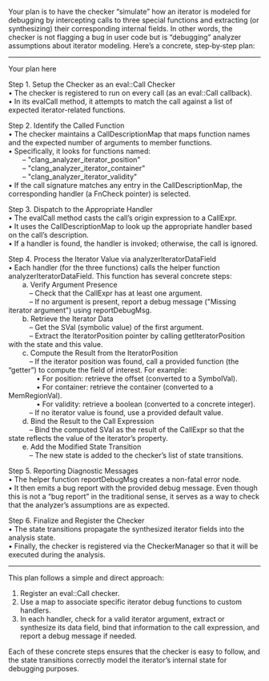 Your plan is to have the checker “simulate” how an iterator is modeled for debugging by intercepting calls to three special functions and extracting (or synthesizing) their corresponding internal fields. In other words, the checker is not flagging a bug in user code but is “debugging” analyzer assumptions about iterator modeling. Here’s a concrete, step‐by‐step plan:

------------------------------------------------------------
Your plan here

Step 1. Setup the Checker as an eval::Call Checker  
  • The checker is registered to run on every call (as an eval::Call callback).  
  • In its evalCall method, it attempts to match the call against a list of expected iterator-related functions.

Step 2. Identify the Called Function  
  • The checker maintains a CallDescriptionMap that maps function names and the expected number of arguments to member functions.  
  • Specifically, it looks for functions named:  
  – "clang_analyzer_iterator_position"  
  – "clang_analyzer_iterator_container"  
  – "clang_analyzer_iterator_validity"  
  • If the call signature matches any entry in the CallDescriptionMap, the corresponding handler (a FnCheck pointer) is selected.

Step 3. Dispatch to the Appropriate Handler  
  • The evalCall method casts the call’s origin expression to a CallExpr.  
  • It uses the CallDescriptionMap to look up the appropriate handler based on the call’s description.  
  • If a handler is found, the handler is invoked; otherwise, the call is ignored.

Step 4. Process the Iterator Value via analyzerIteratorDataField  
  • Each handler (for the three functions) calls the helper function analyzerIteratorDataField. This function has several concrete steps:  
  a. Verify Argument Presence  
   – Check that the CallExpr has at least one argument.  
   – If no argument is present, report a debug message ("Missing iterator argument") using reportDebugMsg.  
  b. Retrieve the Iterator Data  
   – Get the SVal (symbolic value) of the first argument.  
   – Extract the IteratorPosition pointer by calling getIteratorPosition with the state and this value.  
  c. Compute the Result from the IteratorPosition  
   – If the iterator position was found, call a provided function (the “getter”) to compute the field of interest. For example:  
    • For position: retrieve the offset (converted to a SymbolVal).  
    • For container: retrieve the container (converted to a MemRegionVal).  
    • For validity: retrieve a boolean (converted to a concrete integer).  
   – If no iterator value is found, use a provided default value.  
  d. Bind the Result to the Call Expression  
   – Bind the computed SVal as the result of the CallExpr so that the state reflects the value of the iterator’s property.  
  e. Add the Modified State Transition  
   – The new state is added to the checker’s list of state transitions.

Step 5. Reporting Diagnostic Messages  
  • The helper function reportDebugMsg creates a non-fatal error node.  
  • It then emits a bug report with the provided debug message. Even though this is not a “bug report” in the traditional sense, it serves as a way to check that the analyzer’s assumptions are as expected.

Step 6. Finalize and Register the Checker  
  • The state transitions propagate the synthesized iterator fields into the analysis state.  
  • Finally, the checker is registered via the CheckerManager so that it will be executed during the analysis.

------------------------------------------------------------
This plan follows a simple and direct approach:  
1. Register an eval::Call checker.  
2. Use a map to associate specific iterator debug functions to custom handlers.  
3. In each handler, check for a valid iterator argument, extract or synthesize its data field, bind that information to the call expression, and report a debug message if needed.  

Each of these concrete steps ensures that the checker is easy to follow, and the state transitions correctly model the iterator’s internal state for debugging purposes.